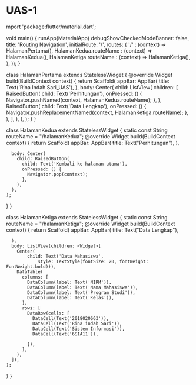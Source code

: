 # UAS-1
mport 'package:flutter/material.dart';

void main() {
  runApp(MaterialApp(
    debugShowCheckedModeBanner: false,
    title: 'Routing Navigation',
    initialRoute: '/',
    routes: {
      '/' : (context) => HalamanPertama(),
      HalamanKedua.routeName : (context) => HalamanKedua(),
      HalamanKetiga.routeName : (context) => HalamanKetiga(),
    },
  ));
}

class HalamanPertama extends StatelessWidget {
  @override
  Widget build(BuildContext context) {
    return Scaffold(
      appBar: AppBar(
        title: Text('Rina Indah Sari_UAS'),
      ),
      body: Center(
        child: ListView(
          children: <Widget>[
            RaisedButton(
              child: Text('Perhitungan'),
              onPressed: () {
                Navigator.pushNamed(context, HalamanKedua.routeName);
              },
            ),
            RaisedButton(
              child: Text('Data Lengkap'),
              onPressed: () {
                Navigator.pushReplacementNamed(context, HalamanKetiga.routeName);
              },
            ),
          ],
        ),
      ),
    );
  }
}

class HalamanKedua extends StatelessWidget {
  static const String routeName = "/halamanKedua";
  @override
  Widget build(BuildContext context) {
    return Scaffold(
      appBar: AppBar(
        title: Text("Perhitungan"),
        ),
      
      
      body: Center(
        child: RaisedButton(
          child: Text('Kembali ke halaman utama'),
          onPressed: () {
            Navigator.pop(context);
          },
        ),
      ),
    );
  }
}

class HalamanKetiga extends StatelessWidget {
  static const String routeName = "/halamanKetiga";
  @override
  Widget build(BuildContext context) {
    return Scaffold(
      appBar: AppBar(
        title: Text("Data Lengkap"),
        
      ),
      body: ListView(children: <Widget>[
        Center(
            child: Text('Data Mahasiswa',
                style: TextStyle(fontSize: 20, fontWeight: FontWeight.bold))),
        DataTable(
          columns: [
            DataColumn(label: Text('NIRM')),
            DataColumn(label: Text('Nama Mahasiswa')),
            DataColumn(label: Text('Program Studi')),
            DataColumn(label: Text('Kelas')),
          ],
          rows: [
            DataRow(cells: [
              DataCell(Text('2018020663')),
              DataCell(Text('Rina indah Sari')),
              DataCell(Text('Sistem Informasi')),
              DataCell(Text('6SIA11')),
  
            ]),
          ],
        ),
      ]),
    );
  }
}
